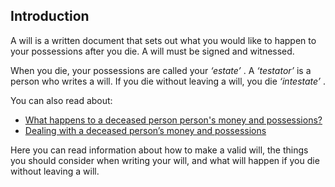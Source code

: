##  Introduction

A will is a written document that sets out what you would like to happen to
your possessions after you die. A will must be signed and witnessed.

When you die, your possessions are called your _‘estate’_ . A _‘testator’_ is
a person who writes a will. If you die without leaving a will, you die
_‘intestate’_ .

You can also read about:

  * [ What happens to a deceased person person's money and possessions? ](/en/death/the-deceaseds-estate/what-happens-the-deceaseds-estate/)
  * [ Dealing with a deceased person’s money and possessions ](/en/death/the-deceaseds-estate/dealing-with-the-deceaseds-estate/)

Here you can read information about how to make a valid will, the things you
should consider when writing your will, and what will happen if you die
without leaving a will.
